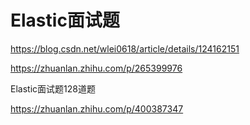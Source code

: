 # Elastic面试题

https://blog.csdn.net/wlei0618/article/details/124162151

https://zhuanlan.zhihu.com/p/265399976

Elastic面试题128道题

https://zhuanlan.zhihu.com/p/400387347